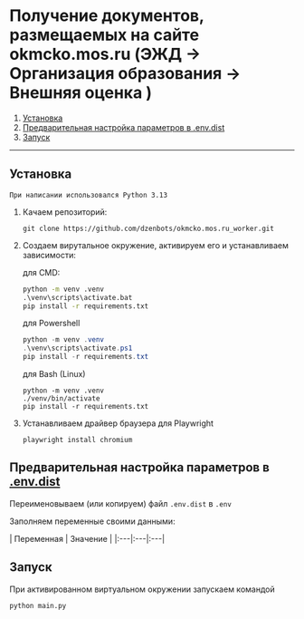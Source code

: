 # Получение документов, размещаемых на сайте okmcko.mos.ru (ЭЖД &rarr; Организация образования &rarr; Внешняя оценка )

1. [Установка](#установка)
2. [Предварительная настройка параметров в .env.dist](#предварительная-настройка) 
3. [Запуск](#запуск)

---

## Установка

    При написании использовался Python 3.13
1. Качаем репозиторий:
    ```shell
    git clone https://github.com/dzenbots/okmcko.mos.ru_worker.git
    ```
2. Создаем вирутальное окружение, активируем его и устанавливаем зависимости:
    
    для CMD:
    ```cmd
    python -m venv .venv
    .\venv\scripts\activate.bat
    pip install -r requirements.txt
    ```
    для Powershell 
    ```powershell
    python -m venv .venv
    .\venv\scripts\activate.ps1
    pip install -r requirements.txt
    ```
    для Bash (Linux) 
    ```shell
    python -m venv .venv
    ./venv/bin/activate
    pip install -r requirements.txt
    ```
   
3. Устанавливаем драйвер браузера для Playwright

    ```shell
    playwright install chromium
    ```
   
## Предварительная настройка параметров в [.env.dist](.env.dist)

Переименовываем (или копируем) файл `.env.dist` в `.env`

Заполняем переменные своими данными:

| Переменная | Значение |
|:---|:---|:---|


## Запуск

При активированном виртуальном окружении запускаем командой

```shell
python main.py
```

